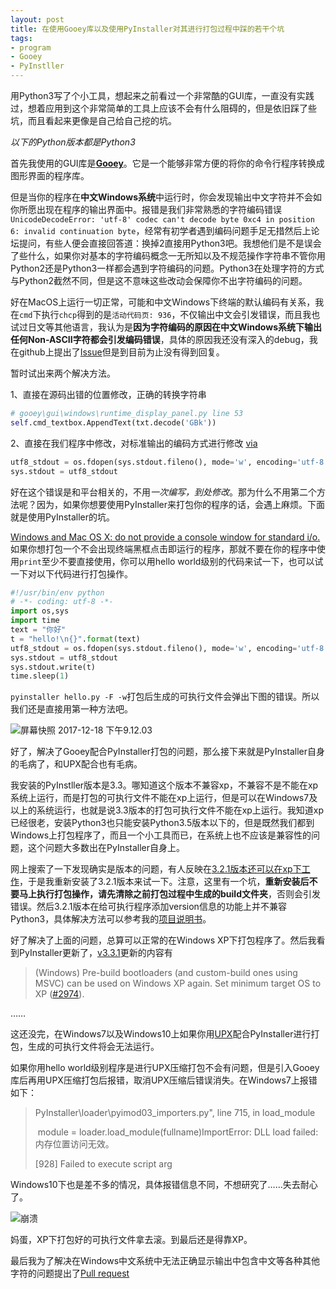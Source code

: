 ```yaml
---
layout: post
title: 在使用Gooey库以及使用PyInstaller对其进行打包过程中踩的若干个坑
tags:
- program
- Gooey
- PyInstller
---
```


用Python3写了个小工具，想起来之前看过一个非常酷的GUI库，一直没有实践过，想着应用到这个非常简单的工具上应该不会有什么阻碍的，但是依旧踩了些坑，而且看起来更像是自己给自己挖的坑。

*以下的Python版本都是Python3*

首先我使用的GUI库是[**Gooey**](https://github.com/chriskiehl/Gooey)。它是一个能够非常方便的将你的命令行程序转换成图形界面的程序库。

但是当你的程序在**中文Windows系统**中运行时，你会发现输出中文字符并不会如你所愿出现在程序的输出界面中。报错是我们非常熟悉的字符编码错误`UnicodeDecodeError: 'utf-8' codec can't decode byte 0xc4 in position 6: invalid continuation byte`，经常有初学者遇到编码问题手足无措然后上论坛提问，有些人便会直接回答道：换掉2直接用Python3吧。我想他们是不是误会了些什么，如果你对基本的字符编码概念一无所知以及不规范操作字符串不管你用Python2还是Python3一样都会遇到字符编码的问题。Python3在处理字符的方式与Python2截然不同，但是这不意味这些改动会保障你不出字符编码的问题。

好在MacOS上运行一切正常，可能和中文Windows下终端的默认编码有关系，我在`cmd`下执行`chcp`得到的是`活动代码页: 936`，不仅输出中文会引发错误，而且我也试过日文等其他语言，我认为是**因为字符编码的原因在中文Windows系统下输出任何Non-ASCII字符都会引发编码错误**，具体的原因我还没有深入的debug，我在github上提出了[Issue](https://github.com/chriskiehl/Gooey/issues/230)但是到目前为止没有得到回复。

暂时试出来两个解决方法。



1、直接在源码出错的位置修改，正确的转换字符串

```python
# gooey\gui\windows\runtime_display_panel.py line 53
self.cmd_textbox.AppendText(txt.decode('GBk'))
```



2、直接在我们程序中修改，对标准输出的编码方式进行修改 [via](https://stackoverflow.com/a/3597849/1265727) 

```Python
utf8_stdout = os.fdopen(sys.stdout.fileno(), mode='w', encoding='utf-8', closefd=False)
sys.stdout = utf8_stdout
```



好在这个错误是和平台相关的，不用*一次编写，到处修改*。那为什么不用第二个方法呢？因为，如果你想要使用PyInstaller来打包你的程序的话，会遇上麻烦。下面就是使用PyInstaller的坑。

[Windows and Mac OS X: do not provide a console window for standard i/o. ](http://pythonhosted.org/PyInstaller/usage.html#windows-and-mac-os-x-specific-options)如果你想打包一个不会出现终端黑框点击即运行的程序，那就不要在你的程序中使用`print`至少不要直接使用，你可以用hello world级别的代码来试一下，也可以试一下对以下代码进行打包操作。

```python
#!/usr/bin/env python
# -*- coding: utf-8 -*-
import os,sys
import time
text = "你好"
t = "hello!\n{}".format(text)
utf8_stdout = os.fdopen(sys.stdout.fileno(), mode='w', encoding='utf-8', closefd=False)
sys.stdout = utf8_stdout
sys.stdout.write(t)
time.sleep(1)
```

`pyinstaller hello.py -F -w`打包后生成的可执行文件会弹出下图的错误。所以我们还是直接用第一种方法吧。

![屏幕快照 2017-12-18 下午9.12.03](https://f.skip2.top/i/b9f8020d9a17bcb653f01937bd6c17c1a2bce4ab6100338c0c6cece3c0ebbd4f.jpg)

好了，解决了Gooey配合PyInstaller打包的问题，那么接下来就是PyInstaller自身的毛病了，和UPX配合也有毛病。



我安装的PyInstller版本是3.3。哪知道这个版本不兼容xp，不兼容不是不能在xp系统上运行，而是打包的可执行文件不能在xp上运行，但是可以在Windows7及以上的系统运行，也就是说3.3版本的打包可执行文件不能在xp上运行。我知道xp已经很老，安装Python3也只能安装Python3.5版本以下的，但是既然我们都到Windows上打包程序了，而且一个小工具而已，在系统上也不应该是兼容性的问题，这个问题大多数出在PyInstaller自身上。

网上搜索了一下发现确实是版本的问题，有人反映在[3.2.1版本还可以在xp下工作](https://github.com/pyinstaller/pyinstaller/issues/2931)，于是我重新安装了3.2.1版本来试一下。注意，这里有一个坑，**重新安装后不要马上执行打包操作，请先清除之前打包过程中生成的build文件夹**，否则会引发错误。然后3.2.1版本在给可执行程序添加version信息的功能上并不兼容Python3，具体解决方法可以参考我的[项目说明书][1]。

好了解决了上面的问题，总算可以正常的在Windows XP下打包程序了。然后我看到PyInstaller更新了，[v3.3.1][2]更新的内容有

> (Windows) Pre-build bootloaders (and custom-build ones using MSVC) can be used on Windows XP again. Set minimum target OS to XP ([#2974](https://github.com/pyinstaller/pyinstaller/pull/2974)).

……

这还没完，在Windows7以及Windows10上如果你用[UPX](3)配合PyInstaller进行打包，生成的可执行文件将会无法运行。

如果你用hello world级别程序是进行UPX压缩打包不会有问题，但是引入Gooey库后再用UPX压缩打包后报错，取消UPX压缩后错误消失。在Windows7上报错如下：

> PyInstaller\loader\pyimod03_importers.py", line 715, in load_module
>
> ​    module = loader.load_module(fullname)ImportError: DLL load failed: 内存位置访问无效。
>
> [928] Failed to execute script arg

Windows10下也是差不多的情况，具体报错信息不同，不想研究了……失去耐心了。

![崩溃](https://f.skip2.top/i/25e8e64ddb4dd4d54cdf1b65f0c1fbbaec073f2bfd4188c8315a982be5cbe41e.gif)



妈蛋，XP下打包好的可执行文件拿去滚。到最后还是得靠XP。

最后我为了解决在Windows中文系统中无法正确显示输出中包含中文等各种其他字符的问题提出了[Pull request](https://github.com/chriskiehl/Gooey/pull/237)

[1]:https://coding.net/u/skipto/p/CSVFilter/git
[2]:https://github.com/pyinstaller/pyinstaller/releases
[3]:https://upx.github.io/